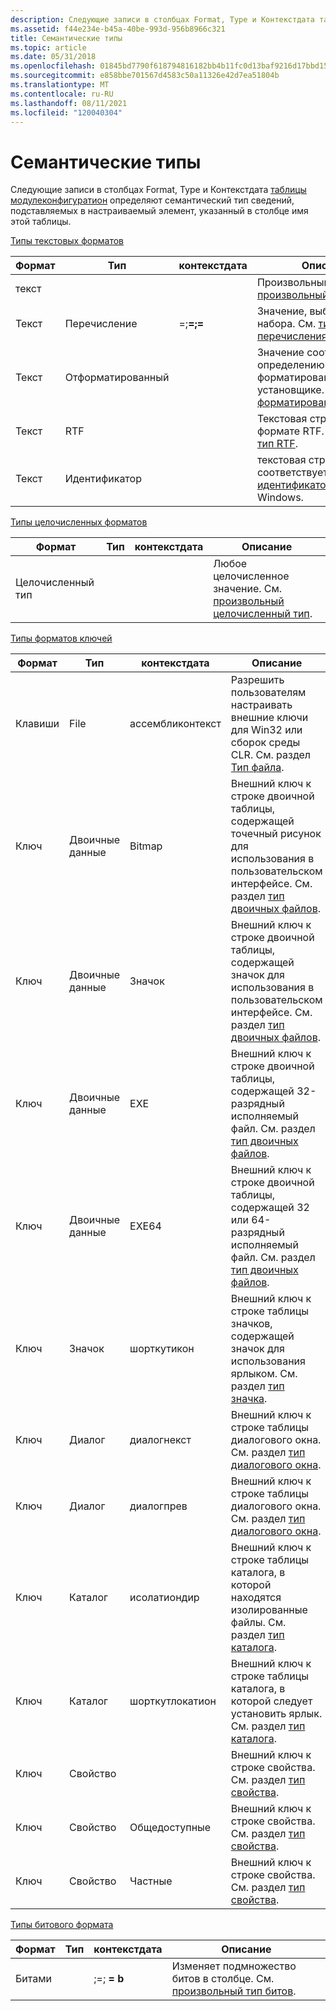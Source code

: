 ```yaml
---
description: Следующие записи в столбцах Format, Type и Контекстдата таблицы Модулеконфигуратион определяют семантический тип сведений, подставляемых в настраиваемый элемент, указанный в столбце имя этой таблицы.
ms.assetid: f44e234e-b45a-40be-993d-956b8966c321
title: Семантические типы
ms.topic: article
ms.date: 05/31/2018
ms.openlocfilehash: 01845bd7790f618794816182bb4b11fc0d13baf9216d17bbd15c63a390a52a90
ms.sourcegitcommit: e858bbe701567d4583c50a11326e42d7ea51804b
ms.translationtype: MT
ms.contentlocale: ru-RU
ms.lasthandoff: 08/11/2021
ms.locfileid: "120040304"
---
```

# <a name="semantic-types"></a>Семантические типы

Следующие записи в столбцах Format, Type и Контекстдата [таблицы модулеконфигуратион](moduleconfiguration-table.md) определяют семантический тип сведений, подставляемых в настраиваемый элемент, указанный в столбце имя этой таблицы.

[Типы текстовых форматов](text-format-types.md)



| Формат | Тип       | контекстдата                                                 | Описание                                                                                                |
|--------|------------|-------------------------------------------------------------|------------------------------------------------------------------------------------------------------------|
| текст   |            |                                                             | Произвольный текст. См. [произвольный тип текста](arbitrary-text-type.md).                                        |
| Текст   | Перечисление       | <A>=<a>;<B>=<b>;<C>=<c> | Значение, выбранное из набора. См. [тип перечисления](enum-type.md).                                                 |
| Текст   | Отформатированный  |                                                             | Значение соответствует определению форматированного текста в установщике. См. раздел [форматированный тип](formatted-type.md). |
| Текст   | RTF        |                                                             | Текстовая строка в формате RTF. См. раздел [тип RTF](rtf-type.md).                                                          |
| Текст   | Идентификатор |                                                             | текстовая строка, которая соответствует [идентификатору](identifier.md)установщик Windows.                              |



 

[Типы целочисленных форматов](integer-format-types.md)



| Формат  | Тип | контекстдата | Описание                                                                  |
|---------|------|-------------|------------------------------------------------------------------------------|
| Целочисленный тип |      |             | Любое целочисленное значение. См. [произвольный целочисленный тип](arbitrary-integer-type.md). |



 

[Типы форматов ключей](key-format-types.md)



| Формат | Тип      | контекстдата      | Описание                                                                                                            |
|--------|-----------|------------------|------------------------------------------------------------------------------------------------------------------------|
| Клавиши    | File      | ассембликонтекст  | Разрешить пользователям настраивать внешние ключи для Win32 или сборок среды CLR. См. раздел [Тип файла](file-type.md). |
| Ключ    | Двоичные данные    | Bitmap           | Внешний ключ к строке двоичной таблицы, содержащей точечный рисунок для использования в пользовательском интерфейсе. См. раздел [тип двоичных файлов](binary-type.md).                  |
| Ключ    | Двоичные данные    | Значок             | Внешний ключ к строке двоичной таблицы, содержащей значок для использования в пользовательском интерфейсе. См. раздел [тип двоичных файлов](binary-type.md).                   |
| Ключ    | Двоичные данные    | EXE              | Внешний ключ к строке двоичной таблицы, содержащей 32-разрядный исполняемый файл. См. раздел [тип двоичных файлов](binary-type.md).                             |
| Ключ    | Двоичные данные    | EXE64            | Внешний ключ к строке двоичной таблицы, содержащей 32 или 64-разрядный исполняемый файл. См. раздел [тип двоичных файлов](binary-type.md).                       |
| Ключ    | Значок      | шорткутикон     | Внешний ключ к строке таблицы значков, содержащей значок для использования ярлыком. См. раздел [тип значка](icon-type.md).                |
| Ключ    | Диалог    | диалогнекст       | Внешний ключ к строке таблицы диалогового окна. См. раздел [тип диалогового окна](dialog-type.md).                                                 |
| Ключ    | Диалог    | диалогпрев       | Внешний ключ к строке таблицы диалогового окна. См. раздел [тип диалогового окна](dialog-type.md).                                                 |
| Ключ    | Каталог | исолатиондир     | Внешний ключ к строке таблицы каталога, в которой находятся изолированные файлы. См. раздел [тип каталога](directory-type.md).            |
| Ключ    | Каталог | шорткутлокатион | Внешний ключ к строке таблицы каталога, в которой следует установить ярлык. См. раздел [тип каталога](directory-type.md).   |
| Ключ    | Свойство  |                  | Внешний ключ к строке свойства. См. раздел [тип свойства](property-type.md).                                                 |
| Ключ    | Свойство  | Общедоступные           | Внешний ключ к строке свойства. См. раздел [тип свойства](property-type.md).                                                 |
| Ключ    | Свойство  | Частные          | Внешний ключ к строке свойства. См. раздел [тип свойства](property-type.md).                                                 |



 

[Типы битового формата](bitfield-format-types.md)



| Формат   | Тип | контекстдата                                  | Описание                                                                                       |
|----------|------|----------------------------------------------|---------------------------------------------------------------------------------------------------|
| Битами |      | <mask>;<A>=<a>;<B> = b | Изменяет подмножество битов в столбце. См. [произвольный тип битов](arbitrary-bitfield-type.md). |



 

 

 



